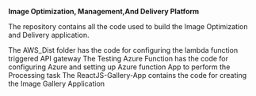 **Image Optimization, Management,And Delivery Platform**

The repository contains all the code used to build the Image Optimization and Delivery application.

The AWS_Dist folder has the code for configuring the lambda function triggered API gateway
The Testing Azure Function has the code for configuring Azure and setting up Azure function App to perform the Processing task
The ReactJS-Gallery-App contains the code for creating the Image Gallery Application
